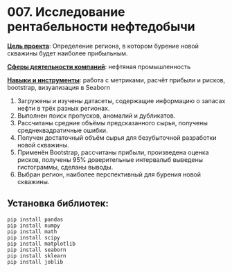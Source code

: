 # 007. Исследование рентабельности нефтедобычи

<u>**Цель проекта**</u>: Определение региона, в котором бурение новой скважины будет наиболее прибыльным.

<u>**Сферы деятельности компаний**</u>: нефтяная промышленность

<u>**Навыки и инструменты**</u>: работа с метриками, расчёт прибыли и рисков, bootstrap, визуализация в Seaborn


1. Загружены и изучены датасеты, содержащие информацию о запасах нефти в трёх разных регионах.
2. Выполнен поиск пропусков, аномалий и дубликатов.
3. Рассчитаны средние объёмы предсказанного сырья, получены среднеквадратичные ошибки.
4. Получен достаточный объём сырья для безубыточной разработки новой скважины.
5. Применён Bootstrap, рассчитаны прибыли, произведена оценка рисков, получены 95% доверительные интервалыб выведены гистограммы, сделаны выводы.
6. Выбран регион, наиболее перспективный для бурения новой скважины.

## Установка библиотек:
```python3
pip install pandas
pip install numpy
pip install math
pip install scipy
pip install matplotlib
pip install seaborn
pip install sklearn
pip install joblib
```
